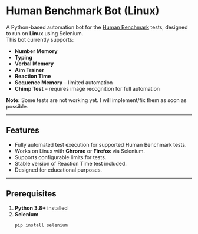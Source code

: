 # Human Benchmark Bot (Linux)

A Python-based automation bot for the [Human Benchmark](https://www.humanbenchmark.com) tests, designed to run on **Linux** using Selenium.  
This bot currently supports:

- **Number Memory**
- **Typing**
- **Verbal Memory**
- **Aim Trainer**
- **Reaction Time**
- **Sequence Memory** – limited automation
- **Chimp Test** – requires image recognition for full automation

**Note:** Some tests are not working yet. I will implement/fix them as soon as possible.

---

## Features

- Fully automated test execution for supported Human Benchmark tests.
- Works on Linux with **Chrome** or **Firefox** via Selenium.
- Supports configurable limits for tests.
- Stable version of Reaction Time test included.
- Designed for educational purposes.

---

## Prerequisites

1. **Python 3.8+** installed
2. **Selenium**
   ```bash
   pip install selenium
   ```
